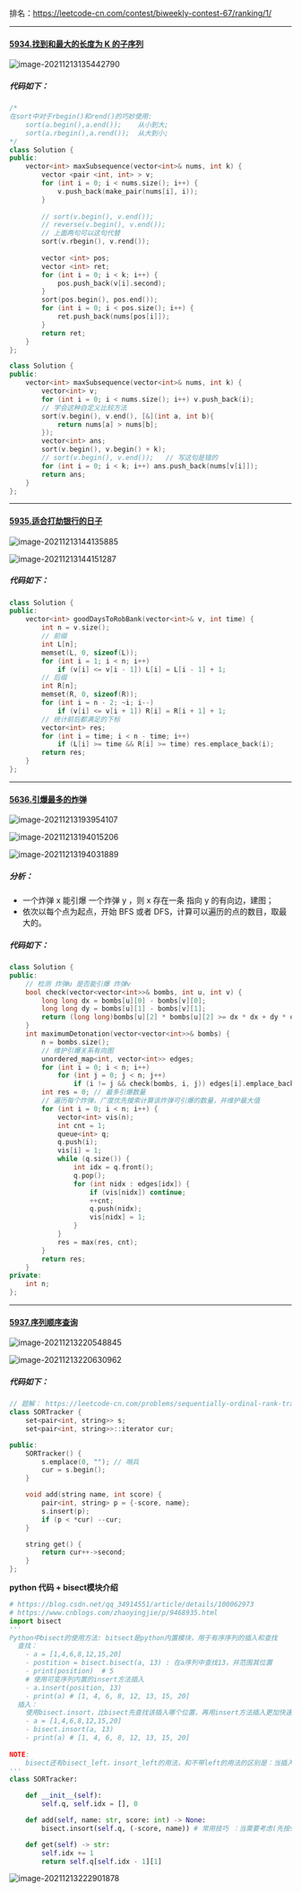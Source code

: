 排名：https://leetcode-cn.com/contest/biweekly-contest-67/ranking/1/

---

#### [5934.找到和最大的长度为 K 的子序列](https://leetcode-cn.com/contest/biweekly-contest-67/problems/find-subsequence-of-length-k-with-the-largest-sum/)

![image-20211213135442790](https://gitee.com/xiaobaishanglu_plus/mapdepot2/raw/master/img/20211214162410.png)

##### 代码如下：

```c++
/*
在sort中对于rbegin()和rend()的巧妙使用:
	sort(a.begin(),a.end());    从小到大;
	sort(a.rbegin(),a.rend());  从大到小;
*/
class Solution {
public:
    vector<int> maxSubsequence(vector<int>& nums, int k) {
        vector <pair <int, int> > v;
        for (int i = 0; i < nums.size(); i++) {
            v.push_back(make_pair(nums[i], i));
        }
        
        // sort(v.begin(), v.end());
        // reverse(v.begin(), v.end());
        // 上面两句可以这句代替
        sort(v.rbegin(), v.rend());
        
        vector <int> pos;
        vector <int> ret;
        for (int i = 0; i < k; i++) {
            pos.push_back(v[i].second);
        }
        sort(pos.begin(), pos.end());
        for (int i = 0; i < pos.size(); i++) {
            ret.push_back(nums[pos[i]]);
        }
        return ret;
    }
};

class Solution {
public:
    vector<int> maxSubsequence(vector<int>& nums, int k) {
        vector<int> v;
        for (int i = 0; i < nums.size(); i++) v.push_back(i);
        // 学会这种自定义比较方法
        sort(v.begin(), v.end(), [&](int a, int b){
            return nums[a] > nums[b];
        });
        vector<int> ans;
        sort(v.begin(), v.begin() + k);
        // sort(v.begin(), v.end());   // 写这句是错的
        for (int i = 0; i < k; i++) ans.push_back(nums[v[i]]);
        return ans;
    }
};


```

---

#### [5935.适合打劫银行的日子](https://leetcode-cn.com/contest/biweekly-contest-67/problems/find-good-days-to-rob-the-bank/)

![image-20211213144135885](https://gitee.com/xiaobaishanglu_plus/mapdepot2/raw/master/img/20211214162411.png)

![image-20211213144151287](https://gitee.com/xiaobaishanglu_plus/mapdepot2/raw/master/img/20211214162412.png)

##### 代码如下：

```c++
class Solution {
public:
    vector<int> goodDaysToRobBank(vector<int>& v, int time) {
        int n = v.size();
        // 前缀
        int L[n];
        memset(L, 0, sizeof(L));
        for (int i = 1; i < n; i++) 
            if (v[i] <= v[i - 1]) L[i] = L[i - 1] + 1;
        // 后缀
        int R[n];
        memset(R, 0, sizeof(R));
        for (int i = n - 2; ~i; i--)
            if (v[i] <= v[i + 1]) R[i] = R[i + 1] + 1;
        // 统计前后都满足的下标
        vector<int> res;
        for (int i = time; i < n - time; i++) 
            if (L[i] >= time && R[i] >= time) res.emplace_back(i);
        return res;
    }
};
```

---

#### [5636.引爆最多的炸弹](https://leetcode-cn.com/contest/biweekly-contest-67/problems/detonate-the-maximum-bombs/)

![image-20211213193954107](https://gitee.com/xiaobaishanglu_plus/mapdepot2/raw/master/img/20211214162413.png)

![image-20211213194015206](https://gitee.com/xiaobaishanglu_plus/mapdepot2/raw/master/img/20211214162414.png)

![image-20211213194031889](https://gitee.com/xiaobaishanglu_plus/mapdepot2/raw/master/img/20211214162415.png)

##### 分析：

- 一个炸弹 x 能引爆 一个炸弹 y ，则 x 存在一条 指向 y 的有向边，建图；
- 依次以每个点为起点，开始 BFS 或者 DFS，计算可以遍历的点的数目，取最大的。

##### 代码如下：

```c++
class Solution {
public:
    // 检测 炸弹u 是否能引爆 炸弹v
    bool check(vector<vector<int>>& bombs, int u, int v) {
        long long dx = bombs[u][0] - bombs[v][0];
        long long dy = bombs[u][1] - bombs[v][1];
        return (long long)bombs[u][2] * bombs[u][2] >= dx * dx + dy * dy;
    }
    int maximumDetonation(vector<vector<int>>& bombs) {
        n = bombs.size();
        // 维护引爆关系有向图
        unordered_map<int, vector<int>> edges;
        for (int i = 0; i < n; i++) 
            for (int j = 0; j < n; j++) 
                if (i != j && check(bombs, i, j)) edges[i].emplace_back(j);
        int res = 0; // 最多引爆数量
        // 遍历每个炸弹，广度优先搜索计算该炸弹可引爆的数量，并维护最大值
        for (int i = 0; i < n; i++) {
            vector<int> vis(n);
            int cnt = 1;
            queue<int> q;
            q.push(i);
            vis[i] = 1;
            while (q.size()) {
                int idx = q.front();
                q.pop();
                for (int nidx : edges[idx]) {
                    if (vis[nidx]) continue;
                    ++cnt;
                    q.push(nidx);
                    vis[nidx] = 1;
                }
            }
            res = max(res, cnt);
        }
        return res;
    }
private:
    int n;
};
```

---

#### [5937.序列顺序查询](https://leetcode-cn.com/contest/biweekly-contest-67/problems/sequentially-ordinal-rank-tracker/)

![image-20211213220548845](https://gitee.com/xiaobaishanglu_plus/mapdepot2/raw/master/img/20211214162416.png)

![image-20211213220630962](https://gitee.com/xiaobaishanglu_plus/mapdepot2/raw/master/img/20211214162417.png)

##### 代码如下：

```c++
// 题解： https://leetcode-cn.com/problems/sequentially-ordinal-rank-tracker/solution/qiao-miao-li-yong-cha-xun-de-te-shu-xing-7eyg/
class SORTracker {
    set<pair<int, string>> s;
    set<pair<int, string>>::iterator cur;

public:
    SORTracker() {
        s.emplace(0, ""); // 哨兵
        cur = s.begin();
    }

    void add(string name, int score) {
        pair<int, string> p = {-score, name};
        s.insert(p);
        if (p < *cur) --cur;
    }

    string get() {
        return cur++->second;
    }
};
```

**python 代码 + bisect模块介绍**

```python
# https://blog.csdn.net/qq_34914551/article/details/100062973
# https://www.cnblogs.com/zhaoyingjie/p/9468935.html
import bisect
'''
Python中bisect的使用方法: bitsect是python内置模块，用于有序序列的插入和查找
  查找：
  	- a = [1,4,6,8,12,15,20]
	- postition = bisect.bisect(a, 13) : 在a序列中查找13，并范围其位置
	- print(position)  # 5
	# 使用可变序列内置的insert方法插入
	- a.insert(position, 13)
	- print(a) # [1, 4, 6, 8, 12, 13, 15, 20]
  插入：
  	使用bisect.insort，比bisect先查找该插入哪个位置，再用insert方法插入更加快速的方法
	- a = [1,4,6,8,12,15,20]
	- bisect.insort(a, 13)
	- print(a) # [1, 4, 6, 8, 12, 13, 15, 20]
	
NOTE:
	bisect还有bisect_left，insort_left的用法，和不带left的用法的区别是：当插入的元素和序列中的某一个元素相同时，该插入到该元素的前面（左边，left），还是后面（右边）；如果是查找，则返回该元素的位置还是该元素之后的位置。
'''
class SORTracker:

    def __init__(self):
        self.q, self.idx = [], 0

    def add(self, name: str, score: int) -> None:
        bisect.insort(self.q, (-score, name)) # 常用技巧 ：当需要考虑(先按score从大到小，再考虑字典序从小到大)这种情况时，就可使用该技巧

    def get(self) -> str:
        self.idx += 1
        return self.q[self.idx - 1][1]

```

![image-20211213222901878](https://gitee.com/xiaobaishanglu_plus/mapdepot2/raw/master/img/20211214162418.png)

